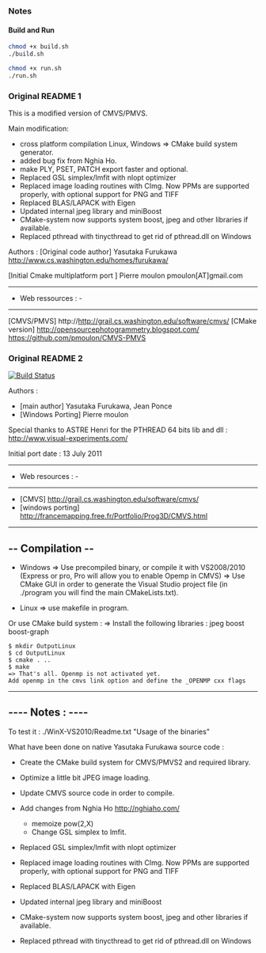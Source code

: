 ### Notes

#### Build and Run

```bash
chmod +x build.sh
./build.sh

chmod +x run.sh
./run.sh
```

### Original README 1

This is a modified version of CMVS/PMVS.

Main modification:
 - cross platform compilation Linux, Windows => CMake build system generator.
 - added bug fix from Nghia Ho.
 - make PLY, PSET, PATCH export faster and optional.
 - Replaced GSL simplex/lmfit with nlopt optimizer
 - Replaced image loading routines with CImg. Now PPMs are supported properly, with optional support for PNG and TIFF
 - Replaced BLAS/LAPACK with Eigen
 - Updated internal jpeg library and miniBoost
 - CMake-system now supports system boost, jpeg and other libraries if available. 
 - Replaced pthread with tinycthread to get rid of pthread.dll on Windows

Authors : 
[Original code author]  Yasutaka Furukawa http://www.cs.washington.edu/homes/furukawa/

[Initial Cmake multiplatform port ]	Pierre moulon pmoulon[AT]gmail.com

--------------------
- Web ressources : - 
--------------------
[CMVS/PMVS] http://http://grail.cs.washington.edu/software/cmvs/
[CMake version] http://opensourcephotogrammetry.blogspot.com/ https://github.com/pmoulon/CMVS-PMVS

### Original README 2

[![Build Status](https://travis-ci.org/pmoulon/CMVS-PMVS.svg?branch=master)](https://travis-ci.org/pmoulon/CMVS-PMVS)

Authors :
- [main author] 		Yasutaka Furukawa, Jean Ponce
- [Windows Porting] 	Pierre moulon

Special thanks to ASTRE Henri for the PTHREAD 64 bits lib and dll : http://www.visual-experiments.com/

Initial port date : 13 July 2011

--------------------
- Web resources : -
--------------------
- [CMVS] http://grail.cs.washington.edu/software/cmvs/
- [windows porting] http://francemapping.free.fr/Portfolio/Prog3D/CMVS.html


--------------------
-- Compilation  --
--------------------

- Windows
        => Use precompiled binary, or compile it with VS2008/2010 (Express or pro, Pro will allow you to enable Opemp in CMVS)
        => Use CMake GUI in order to generate the Visual Studio project file (in ./program you will find the main CMakeLists.txt).

- Linux
        => use makefile in program.

 Or use CMake build system :
        => Install the following libraries : jpeg boost boost-graph
 ```
 $ mkdir OutputLinux
 $ cd OutputLinux
 $ cmake . ..
 $ make
 => That's all. Openmp is not activated yet.
 Add openmp in the cmvs link option and define the _OPENMP cxx flags
```

--------------------
----  Notes :   ----
--------------------
To test it : ./WinX-VS2010/Readme.txt "Usage of the binaries"

What have been done on native Yasutaka Furukawa source code :

- Create the CMake build system for CMVS/PMVS2 and required library.

- Optimize a little bit JPEG image loading.

- Update CMVS source code in order to compile.

- Add changes from Nghia Ho http://nghiaho.com/
  - memoize pow(2,X)
  - Change GSL simplex to lmfit.

- Replaced GSL simplex/lmfit with nlopt optimizer

- Replaced image loading routines with CImg. Now PPMs are supported properly, with optional support for PNG and TIFF

- Replaced BLAS/LAPACK with Eigen

- Updated internal jpeg library and miniBoost

- CMake-system now supports system boost, jpeg and other libraries if available.

- Replaced pthread with tinycthread to get rid of pthread.dll on Windows
